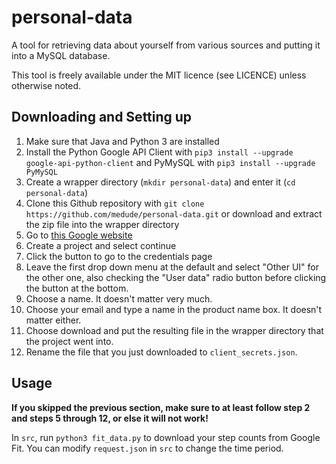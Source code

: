 # personal-data
A tool for retrieving data about yourself from various sources and putting it into a MySQL database.

This tool is freely available under the MIT licence (see LICENCE) unless otherwise noted.

## Downloading and Setting up
1. Make sure that Java and Python 3 are installed
2. Install the Python Google API Client with
```pip3 install --upgrade google-api-python-client```
and PyMySQL with ```pip3 install --upgrade PyMySQL```
3. Create a wrapper directory (```mkdir personal-data```) and enter it (```cd personal-data```)
4. Clone this Github repository with 
```git clone https://github.com/medude/personal-data.git``` or download and extract the zip file into the wrapper directory
5. Go to [this Google website](https://console.developers.google.com/flows/enableapi?apiid=fitness)
6. Create a project and select continue
7. Click the button to go to the credentials page
8. Leave the first drop down menu at the default and select "Other UI" for the other one, also checking the "User data" radio button before clicking the button at the bottom.
9. Choose a name. It doesn't matter very much.
10. Choose your email and type a name in the product name box. It doesn't matter either.
11. Choose download and put the resulting file in the wrapper directory that the project went into.
12. Rename the file that you just downloaded to ```client_secrets.json```.

## Usage
**If you skipped the previous section, make sure to at least follow step 2 and steps 5 through 12, or else it will not work!**

In ```src```, run ```python3 fit_data.py``` to download your step counts from Google Fit. You can modify ```request.json``` in ```src``` to change the time period.